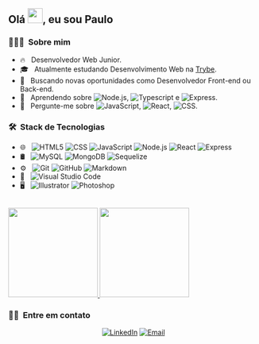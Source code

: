 <h2> Olá <img src="https://raw.githubusercontent.com/kaueMarques/kaueMarques/master/hi.gif" width="30px">, eu sou Paulo</h2>

<h3> 👨🏻‍💻 &nbsp;Sobre mim </h3>

- 🔥 &nbsp; Desenvolvedor Web Junior.
- 🎓 &nbsp; Atualmente estudando Desenvolvimento Web na <a href="https://www.betrybe.com/">Trybe</a></h3>.
- 💼 &nbsp; Buscando novas oportunidades como Desenvolvedor Front-end ou Back-end.
- 🌱 &nbsp; Aprendendo sobre ![Node.js](https://img.shields.io/badge/-Node.js-333333?style=flat&logo=node.js), ![Typescript](https://img.shields.io/badge/-Typescript-333333?style=flat&logo=typescript) e ![Express](https://img.shields.io/badge/-Express-333333?style=flat&logo=express).
- 🤔 &nbsp; Pergunte-me sobre   ![JavaScript](https://img.shields.io/badge/-JavaScript-333333?style=flat&logo=javascript),   ![React](https://img.shields.io/badge/-React-333333?style=flat&logo=react),   ![CSS](https://img.shields.io/badge/-CSS-333333?style=flat&logo=CSS3&logoColor=1572B6).


<h3> 🛠 &nbsp;Stack de Tecnologias</h3>


- 🌐 &nbsp;
  ![HTML5](https://img.shields.io/badge/-HTML5-333333?style=flat&logo=HTML5)
  ![CSS](https://img.shields.io/badge/-CSS-333333?style=flat&logo=CSS3&logoColor=1572B6)
  ![JavaScript](https://img.shields.io/badge/-JavaScript-333333?style=flat&logo=javascript)
  ![Node.js](https://img.shields.io/badge/-Node.js-333333?style=flat&logo=node.js)
  ![React](https://img.shields.io/badge/-React-333333?style=flat&logo=react)
  ![Express](https://img.shields.io/badge/-Express-333333?style=flat&logo=express)
- 🛢 &nbsp;
  ![MySQL](https://img.shields.io/badge/-MySQL-333333?style=flat&logo=mysql)
  ![MongoDB](https://img.shields.io/badge/-MongoDB-333333?style=flat&logo=mongodb)
  ![Sequelize](https://img.shields.io/badge/-Sequelize-333333?style=flat&logo=sequelize)
- ⚙️ &nbsp;
  ![Git](https://img.shields.io/badge/-Git-333333?style=flat&logo=git)
  ![GitHub](https://img.shields.io/badge/-GitHub-333333?style=flat&logo=github)
  ![Markdown](https://img.shields.io/badge/-Markdown-333333?style=flat&logo=markdown)
- 🔧 &nbsp;
  ![Visual Studio Code](https://img.shields.io/badge/-Visual%20Studio%20Code-333333?style=flat&logo=visual-studio-code&logoColor=007ACC)
- 🖥 &nbsp;
  ![Illustrator](https://img.shields.io/badge/-Illustrator-333333?style=flat&logo=adobe-illustrator)
  ![Photoshop](https://img.shields.io/badge/-Photoshop-333333?style=flat&logo=adobe-photoshop)


<br/>

<a href="https://github.com/paulopbomfim">
  <img height="180em" src="https://github-readme-stats.vercel.app/api?username=paulopbomfim&theme=radical&show_icons=true" />
  <img height="180em" src="https://github-readme-stats.vercel.app/api/top-langs/?username=paulopbomfim&theme=radical&layout=compact" />
</a>

<br/>

<h3> 🤝🏻 &nbsp;Entre em contato </h3>

<p align="center">
<a href="https://www.linkedin.com/in/paulopbomfim/"><img alt="LinkedIn" src="https://img.shields.io/badge/LinkedIn-Paulo%20Bomfim-d83a7c?labelColor=141321&style=flat&logo=linkedin"></a>
<a href="mailto:paulopbomfim@gmail.com"><img alt="Email" src="https://img.shields.io/badge/Email-paulopbomfim@gmail.com-d83a7c?labelColor=141321&style=flat&logo=gmail"></a>
</p>

